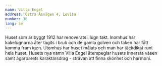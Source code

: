 ```yaml
---
name: Villa Engel
address: Östra Åsvägen 4, Lovisa
number: 30
lang: se
---
```

Huset som är byggt 1912 har renoverats i lugn takt. Inomhus har kakelugnarna åter tagits i bruk och de gamla golven och taken har fått komma fram igen. Utomhus har huset målats och man har täckdikat runt hela huset. Husets nya namn Villa Engel återspeglar husets innersta väsen samt ägarparets karaktärsdrag - strävan att finna skönhet och harmoni.
